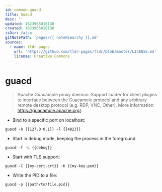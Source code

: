 ```yaml
---
id: common.guacd
title: Guacd
desc: ''
updated: 1623965016130
created: 1623965016130
isDir: false
gitNotePath: 'pages/{{ noteHiearchy }}.md'
sources:
  - name: tldr-pages
    url: 'https://github.com/tldr-pages/tldr/blob/master/LICENSE.md'
    license: Creative Commons
---
```

# guacd

> Apache Guacamole proxy daemon.
> Support loader for client plugins to interface between the Guacamole protocol and any arbitrary remote desktop protocol (e.g. RDP, VNC, Other).
> More information: <https://guacamole.apache.org/>.

- Bind to a specific port on localhost:

`guacd -b {{127.0.0.1}} -l {{4823}}`

- Start in debug mode, keeping the process in the foreground:

`guacd -f -L {{debug}}`

- Start with TLS support:

`guacd -C {{my-cert.crt}} -K {{my-key.pem}}`

- Write the PID to a file:

`guacd -p {{path/to/file.pid}}`

